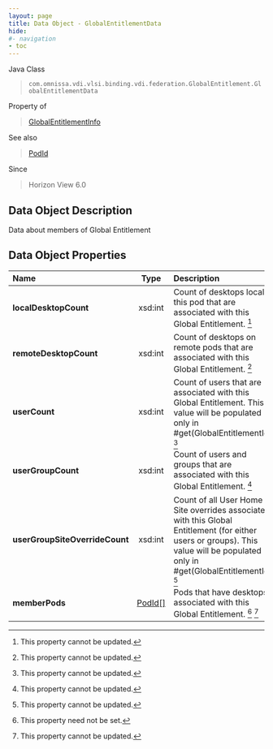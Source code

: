 ```yaml
---
layout: page
title: Data Object - GlobalEntitlementData
hide:
#- navigation
- toc
---
```






Java Class
> `com.omnissa.vdi.vlsi.binding.vdi.federation.GlobalEntitlement.GlobalEntitlementData`

Property of
> [GlobalEntitlementInfo](vdi.federation.GlobalEntitlement.GlobalEntitlementInfo.md#field_detail)

See also
> [PodId](vdi.entity.PodId.md)

Since
> Horizon View 6.0


## Data Object Description

Data about members of Global Entitlement

## Data Object Properties

 Name | Type | Description
:---|:---:|:---
**localDesktopCount**|  xsd:int|  Count of desktops local to this pod that are associated with this Global Entitlement. [^2]
**remoteDesktopCount**|  xsd:int|  Count of desktops on remote pods that are associated with this Global Entitlement. [^2]
**userCount**|  xsd:int|  Count of users that are associated with this Global Entitlement. This value will be populated only in #get(GlobalEntitlementId). [^2]
**userGroupCount**|  xsd:int|  Count of users and groups that are associated with this Global Entitlement. [^2]
**userGroupSiteOverrideCount**|  xsd:int|  Count of all User Home Site overrides associated with this Global Entitlement (for either users or groups). This value will be populated only in #get(GlobalEntitlementId). [^2]
**memberPods**| [PodId[]](vdi.entity.PodId.md)|  Pods that have desktops associated with this Global Entitlement. [^1] [^2]


 


[^1]: This property need not be set.
[^2]: This property cannot be updated.